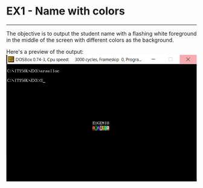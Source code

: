# EX1 - Name with colors
***
The objective is to output the student name with a flashing white foreground in the middle of the screen with different colors as the background.

Here's a preview of the output:<br/>
![EX1 Sample](EX1.png "An example of EX1 activity")
